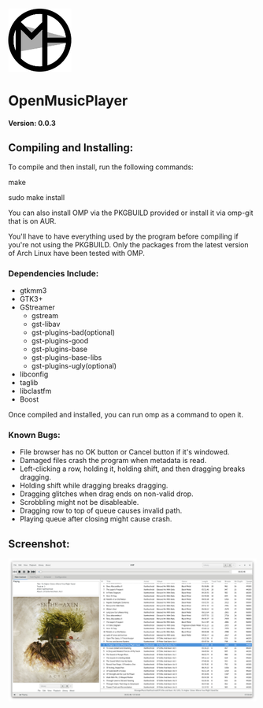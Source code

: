 ![Logo](/Images/OMP_Icon_128.png?raw=true)
# OpenMusicPlayer
#### Version: 0.0.3





## Compiling and Installing:

  To compile and then install, run the following commands:

  make

  sudo make install



  You can also install OMP via the PKGBUILD provided or install it via omp-git
  that is on AUR.



  You'll have to have everything used by the program before compiling if you're
  not using the PKGBUILD. Only the packages from the latest version of 
  Arch Linux have been tested with OMP.





### Dependencies Include:

  - gtkmm3
  - GTK3+
  - GStreamer
     - gstream
     - gst-libav
     - gst-plugins-bad(optional)
     - gst-plugins-good
     - gst-plugins-base
     - gst-plugins-base-libs
     - gst-plugins-ugly(optional)
  - libconfig
  - taglib
  - libclastfm 
  - Boost



  Once compiled and installed, you can run omp as a command to open it.





### Known Bugs:

  - File browser has no OK button or Cancel button if it's windowed.
  - Damaged files crash the program when metadata is read.
  - Left-clicking a row, holding it, holding shift, and then dragging breaks
    dragging.
  - Holding shift while dragging breaks dragging.
  - Dragging glitches when drag ends on non-valid drop.
  - Scrobbling might not be disableable.
  - Dragging row to top of queue causes invalid path.
  - Playing queue after closing might cause crash.





## Screenshot:
![Screenshot1](Images/Screenshots/NRnilGB.png?raw=true)
